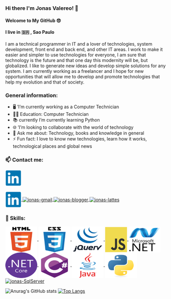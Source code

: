 ### Hi there I'm Jonas Valereo! 👋
#### Welcome to My GitHub :sunglasses:	
#### I live in :brazil: , Sao Paulo

<p> I am a technical programmer in IT and a lover of technologies, system development, front end and back end, and other IT areas. I work to make it easier and simpler to use technologies for everyone, I am sure that technology is the future and that one day this modernity will be, but globalized. I like to generate new ideas and develop simple solutions for any system.
I am currently working as a freelancer and I hope for new opportunities that will allow me to develop and promote technologies that help my evolution and that of society. </p>

### General information:
- :desktop_computer: ’I’m currently working as a Computer Technician 
- :man_student:	Education: Computer Technician 
- :books:	currently I’m currently learning Python
- :globe_with_meridians: ’I’m looking to collaborate with the world of technology
- 💬 Ask me about: Technology, books and knowledge in general
-  ⚡ Fun fact: I love to know new technologies, learn how it works, technological places and global news

### :mailbox:	Contact me:
<a href="https://www.linkedin.com/in/jonasvalereo/" target="_blank"><img src="https://raw.githubusercontent.com/devicons/devicon/master/icons/linkedin/linkedin-original.svg" 
alt="IMAGE ALT TEXT HERE" width="50" height="50"/></a>

<a href="https://www.linkedin.com/in/jonasvalereo/" target="_blank">
<img align="center" alt="jonas-linkedin" height ="50" width ="50" src ="https://raw.githubusercontent.com/devicons/devicon/master/icons/linkedin/linkedin-original.svg" style="max-width: 100%">
</a>

<a href="https://www.google.com/intl/pt/gmail/about/" target="_blank">
<img align="center" alt="jonas-gmail" height ="50" width ="60" src ="https://user-images.githubusercontent.com/25933386/116790329-ea1de000-aa89-11eb-8231-7b63bfcf5894.png" style="max-width: 100%">
</a>

<a href="http://jonasvalereotecnicoinformatica.blogspot.com/" target="_blank">
<img align="center" alt="jonas-blogger" height ="50" width ="65" src ="https://user-images.githubusercontent.com/25933386/116790467-aaa3c380-aa8a-11eb-8c84-c656a3fa8e9f.png" style="max-width: 100%">
</a>

<a href="http://lattes.cnpq.br/1568460680158402/" target="_blank">
<img align="center" alt="jonas-lattes" height ="48" width ="150" src ="https://user-images.githubusercontent.com/25933386/116789880-9f9b6400-aa87-11eb-9a6e-c8947d5511c9.png" style="max-width: 100%;">
</a>

### :rocket: Skills:

<a href="#">
<img align="center"  alt="jonas-html5" height ="80" width ="100" src ="https://raw.githubusercontent.com/devicons/devicon/master/icons/html5/html5-original-wordmark.svg" style="max-width: 100%"></img>
</a>

<a href="#">
<img align="center"  alt="jonas-css" height ="80" width ="100" src ="https://raw.githubusercontent.com/devicons/devicon/master/icons/css3/css3-original-wordmark.svg" style="max-width: 100%"></img>
</a>

<a href="#">
<img align="center"  alt="jonas-jquery" height ="80" width ="100" src ="https://raw.githubusercontent.com/devicons/devicon/master/icons/jquery/jquery-original-wordmark.svg" style="max-width: 100%"></img>
</a>

<a href="#">
<img align="center"  alt="jonas-js" height ="80" width ="70" src ="https://raw.githubusercontent.com/devicons/devicon/master/icons/javascript/javascript-original.svg" style="max-width: 100%"></img>
</a>
  
<a href="#">
<img align="center"  alt="jonas-.net" height ="80" width ="100" src ="https://raw.githubusercontent.com/devicons/devicon/master/icons/dot-net/dot-net-original-wordmark.svg" style="max-width: 100%"></img>
</a>
 
<a href="#">
<img align="center"  alt="jonas-.NetCore" height ="80" width ="100" src ="https://raw.githubusercontent.com/devicons/devicon/master/icons/dotnetcore/dotnetcore-original.svg" style="max-width: 100%"></img>
</a>
 
<a href="#">
<img align="center"  alt="jonas-C#" height ="80" width ="100" src ="https://raw.githubusercontent.com/devicons/devicon/master/icons/csharp/csharp-original.svg" style="max-width: 100%"></img>
</a>

<a href="#">
<img align="center"  alt="jonas-Java" height ="80" width ="100" src ="https://raw.githubusercontent.com/devicons/devicon/master/icons/java/java-original-wordmark.svg" style="max-width: 100%"></img>
</a>

<a href="#">
<img align="center"  alt="jonas-Python" height ="80" width ="100" src ="https://raw.githubusercontent.com/devicons/devicon/master/icons/python/python-original.svg" style="max-width: 100%"></img>
</a>

<a href="#">
<img align="center"  alt="jonas-SqlServer" height ="80" width ="100" src ="https://user-images.githubusercontent.com/25933386/116798880-58829280-aaca-11eb-9b9f-7460afb6e255.png" style="max-width: 100%"></img>
</a>

![Anurag's GitHub stats](https://github-readme-stats.vercel.app/api?username=jvalereo&show_icons=true&theme=radical)
[![Top Langs](https://github-readme-stats.vercel.app/api/top-langs/?username=jvalereo&layout=compact&theme=dark)](https://github.com/jvalereo/github-readme-stats)
